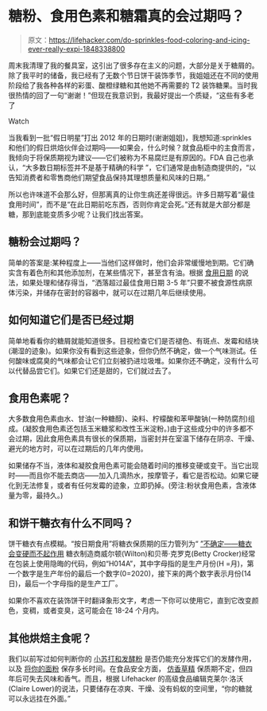 # 糖粉、食用色素和糖霜真的会过期吗？

> 原文：<https://lifehacker.com/do-sprinkles-food-coloring-and-icing-ever-really-expi-1848338800>

周末我清理了我的餐具室，这引出了很多存在主义的问题，大部分是关于糖屑的。除了我平时的储备，我已经有了无数个节日饼干装饰季节，我姐姐还在不同的使用阶段给了我各种各样的彩蛋、酸橙绿糖和其他她不再需要的 T2 装饰糖果。当时我很热情的回了一句“谢谢！”但现在我意识到，我最好提出一个质疑，“这些有多老了

Watch

当我看到一批“假日明星”打出 2012 年的日期时(谢谢姐姐)，我想知道:sprinkles 和他们的假日烘焙伙伴会过期吗——如果会，什么时候？就食品柜中的主食而言，我倾向于将保质期视为建议——它们被称为不易腐烂是有原因的。FDA 自己也承认，“大多数日期标签并不是基于精确的科学 ”，它们通常是由制造商提供的，“以告知消费者和零售商他们期望食品保持其理想质量和风味的日期。”

所以也许味道不会那么好，但那离真的让你生病还差得很远。许多日期写着“最佳食用时间”，而不是“在此日期前吃东西，否则你肯定会死。”还有就是大部分都是糖，那到底能变质多少呢？让我们找出答案。

## 糖粉会过期吗？

简单的答案是:某种程度上——当他们这样做时，他们会非常缓慢地到期。它们确实含有着色剂和其他添加剂，在某些情况下，甚至含有油。根据 [食用日期](https://www.eatbydate.com/other/sweets/how-long-do-sprinkles-last-shelf-life-expiration-date/) 的说法，如果处理和储存得当，“洒落超过最佳食用日期 3-5 年”只要不被食源性病原体污染，并储存在密封的容器中，就可以在过期几年后继续使用。

## 如何知道它们是否已经过期

简单地看看你的糖屑就能知道很多。目视检查它们是否褪色、有斑点、发霉和结块(潮湿的迹象)。如果你没有看到这些迹象，但你仍然不确定，做一个气味测试。任何酸味或腐臭的气味都会让它们立刻被扔进垃圾堆。如果你还不确定，没有什么可以代替品尝它们。如果它们还是甜的，它们就过去了。

## 食用色素呢？

大多数食用色素由水、甘油(一种糖醇)、染料、柠檬酸和苯甲酸钠(一种防腐剂)组成。(凝胶食用色素还包括玉米糖浆和改性玉米淀粉。)由于这些成分中的许多都不会过期，因此食用色素具有很长的保质期，当密封并在室温下储存在阴凉、干燥、避光的地方时，可以在过期后的几年内使用。

如果储存不当，液体和凝胶食用色素可能会随着时间的推移变硬或变干。当它出现时——而且你不能去商店——加入几滴热水，按摩管子，看它是否松动。如果它硬化到无法修复，或者有任何发霉的迹象，立即扔掉。(旁注:粉状食用色素，含液体量为零，最持久。)

## 和饼干糖衣有什么不同吗？

饼干糖衣有点模糊。“按日期食用”将糖衣保质期的压力管列为“ [”不确定——糖衣会变硬而不起作用](https://www.eatbydate.com/other/baking/how-long-does-frosting-last/) 糖衣制造商威尔顿(Wilton)和贝蒂·克罗克(Betty Crocker)经常在包装上使用隐晦的代码，例如“H014A”，其中字母指的是生产月份(H =月)，第一个数字是生产年份的最后一个数字(0=2020)，接下来的两个数字表示月份(14 日)，最后一个字母指的是生产工厂。

如果你不喜欢在装饰饼干时翻译象形文字，考虑一下你可以使用它，直到它改变颜色，变稠，或者变臭，这可能会在 18-24 个月内。

## 其他烘焙主食呢？

我们以前写过如何判断你的 [小苏打和发酵粉](https://lifehacker.com/how-to-tell-if-your-baking-soda-and-baking-powder-are-s-1528175610) 是否仍能充分发挥它们的发酵作用，以及 [将你的面粉](https://lifehacker.com/does-flour-expire-1847542081) 保存多长时间。在食品安全方面， [仿香草精](https://www.stilltasty.com/fooditems/index/18601) 保质期不定，但四年后可失去风味和香气。而且，根据 Lifehacker 的高级食品编辑克莱尔·洛沃(Claire Lower)的说法，只要储存在凉爽、干燥、没有蚂蚁的空间里，“你的糖就可以永远挂在外面。”